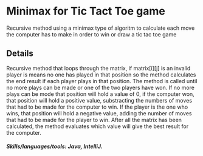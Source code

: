 # Minimax for Tic Tact Toe game

Recursive method using a minimax type of algoritm to calculate each move the computer has to make in order to win or draw a tic tac toe game


## Details

Recursive method that loops through the matrix, if matrix[i][j] is an invalid player is means no one has played in that position so the method calculates the end result if each player plays in that position. The method is called until no more plays can be made or one of the two players have won. If no more plays can be mode that position will hold a value of 0, if the computer won, that position will hold a positive value, substracting the numbers of moves that had to be made for the computer to win. If the player is the one who wins, that position will hold a negative value, adding the number of moves that had to be made for the player to win. After all the matrix has been calculated, the method evaluates which value will give the best result for the computer.

##### Skills/languages/tools: Java, IntelliJ.




